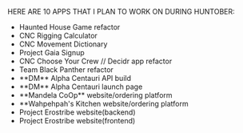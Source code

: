 HERE ARE 10 APPS THAT I PLAN TO WORK ON DURING HUNTOBER:
<ul>
    <li> Haunted House Game refactor</li>
    <li> CNC Rigging Calculator </li>
    <li> CNC Movement Dictionary </li>
    <li> Project Gaia Signup </li>
    <li> CNC Choose Your Crew // Decidr app refactor </li>
    <li> Team Black Panther refactor </li>
    <li> **DM** Alpha Centauri API build </li>
    <li> **DM** Alpha Centauri launch page </li>
    <li> **Mandela CoOp** website/ordering platform </li>
    <li> **Wahpehpah's Kitchen website/ordering platform </li>
    <li> Project Erostribe website(backend) </li>
    <li> Project Erostribe website(frontend) </li>
</ul>